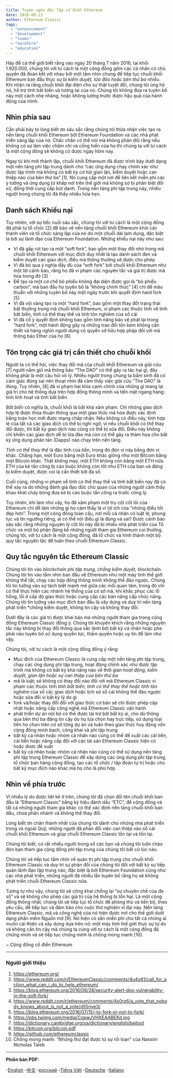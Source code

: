 ```yaml
---
title: Tuyên ngôn độc lập cổ điển Ethereum
date: 2016-08-13
author: Ethereum Classic
tags:
  - "announcement"
  - "development"
  - "teams"
  - "hardfork"
  - "education"
---
```


Hãy để cả thế giới biết rằng vào ngày 20 tháng 7 năm 2016, tại khối 1.920.000, chúng tôi với tư cách là một cộng đồng gồm các cá nhân có chủ quyền đã đoàn kết với nhau bởi một tầm nhìn chung để tiếp tục chuỗi khối Ethereum ban đầu thực sự *bị kiểm duyệt, lừa đảo hoặc bên thứ ba nhiễu*. Khi nhận ra rằng chuỗi khối đại diện cho sự thật tuyệt đối, chúng tôi ủng hộ nó, hỗ trợ tính bất biến và tương lai của nó. Chúng tôi không đưa ra tuyên bố này một cách nhẹ nhàng, hoặc không lường trước được hậu quả của hành động của mình.

## Nhìn phía sau

Cần phải bày tỏ lòng biết ơn sâu sắc rằng chúng tôi thừa nhận việc tạo ra nền tảng chuỗi khối Ethereum bởi Ethereum Foundation và các nhà phát triển sáng lập của nó. Chắc chắn có thể nói mà không phản đối rằng nếu không có sự làm việc chăm chỉ và cống hiến của họ thì chúng ta với tư cách là một cộng đồng sẽ không có được ngày hôm nay.

Ngay từ khi mới thành lập, chuỗi khối Ethereum đã được trình bày dưới dạng một nền tảng phi tập trung dành cho “các ứng dụng chạy chính xác như được lập trình mà không có bất kỳ cơ hội gian lận, kiểm duyệt hoặc can thiệp nào của bên thứ ba” [1]. Nó cung cấp một nơi để liên kết miễn phí các ý tưởng và ứng dụng từ khắp nơi trên thế giới mà không sợ bị phân biệt đối xử, đồng thời cung cấp bút danh. Trong nền tảng phi tập trung này, nhiều người trong chúng tôi đã thấy nhiều hứa hẹn.

## Danh sách Khiếu nại

Tuy nhiên, với sự tiếc nuối sâu sắc, chúng tôi với tư cách là một cộng đồng đã phải tự tổ chức [2] để bảo vệ nền tảng chuỗi khối Ethereum khỏi các thành viên và tổ chức sáng lập của nó do một chuỗi dài lạm dụng, đặc biệt là bởi sự lãnh đạo của Ethereum Foundation. Những khiếu nại này như sau:

- Vì đã gấp rút tạo ra một “soft fork”, bao gồm một thay đổi nhỏ trong mã chuỗi khối Ethereum với mục đích duy nhất là tạo danh sách đen và kiểm duyệt các giao dịch, điều mà thông thường sẽ được cho phép
- Vì đã bỏ qua ý nghĩa đầy đủ của “soft fork” bởi chuỗi khối Ethereum như một lời cảnh báo, rằng họ đã vi phạm các nguyên tắc và giá trị được mã hóa trong đó [3]
- Để tạo ra một cơ chế bỏ phiếu không đại diện được gọi là “bỏ phiếu carbon”, mà ban đầu họ tuyên bố là “không chính thức” [4] chỉ để mâu thuẫn với những tuyên bố này một ngày trước khi quyết định hard fork [5]
- Vì đã vội vàng tạo ra một “hard fork”, bao gồm một thay đổi trạng thái bất thường trong mã chuỗi khối Ethereum, vi phạm các thuộc tính về tính bất biến, tính có thể thay thế và tính tôn nghiêm của sổ cái
- Vì đã cố ý quyết định không bao gồm tính năng bảo vệ phát lại trong “hard fork”, một hành động gây ra những trao đổi tốn kém không cần thiết và hàng nghìn người dùng có quyền sở hữu hợp pháp đối với mã thông báo Ether của họ [6]

## Tôn trọng các giá trị cần thiết cho chuỗi khối

Người ta có thể hỏi, việc thay đổi mã của chuỗi khối Ethereum và giải cứu [7] người nắm giữ mã thông báo “The DAO” có thể gây ra tác hại gì, đây không phải là một câu hỏi vô lý. Nhiều người trong chúng ta bẩm sinh đã có cảm giác đúng sai nên thoạt nhìn đã cảm thấy việc giải cứu "The DAO" là đúng. Tuy nhiên, [8] đã vi phạm hai khía cạnh chính của những gì mang lại giá trị cho hệ thống dựa trên hợp đồng thông minh và tiền mặt ngang hàng: tính linh hoạt và tính bất biến.

*Bất biến* có nghĩa là, chuỗi khối là bất khả xâm phạm. Chỉ những giao dịch hợp lệ được thỏa thuận thông qua một giao thức mã hóa được xác định bằng toán học mới được mạng chấp nhận. Nếu không có điều này, tính hợp lệ của tất cả các giao dịch có thể bị nghi ngờ, vì nếu chuỗi khối có thể thay đổi được, thì bất kỳ giao dịch nào cũng có thể bị sửa đổi. Điều này không chỉ khiến các giao dịch dễ bị lừa đảo mà còn có thể gây ra thảm họa cho bất kỳ ứng dụng phân tán (Dapps) nào chạy trên nền tảng.

*Tính có thể thay thế* là đặc tính của tiền, trong đó đơn vị này bằng đơn vị khác. Chẳng hạn, một Euro bằng một Euro khác giống như một Bitcoin bằng một Bitcoin khác. Thật không may, một ETH không còn bằng một ETH nữa. ETH của kẻ tấn công bị cáo buộc không còn tốt như ETH của bạn và đáng bị kiểm duyệt, được coi là cần thiết bởi đa số.

Cuối cùng, những vi phạm về tính có thể thay thế và tính bất biến này đã có thể xảy ra do những đánh giá đạo đức chủ quan của những người cảm thấy khao khát cháy bỏng đưa kẻ bị cáo buộc tấn công ra trước công lý.

Tuy nhiên, khi làm như vậy, họ đã xâm phạm một trụ cột cốt lõi của Ethereum chỉ để làm những gì họ cảm thấy là vì lợi ích của “những điều tốt đẹp hơn”. Trong một cộng đồng toàn cầu, nơi mỗi cá nhân có luật lệ, phong tục và tín ngưỡng riêng, ai có thể nói điều gì là đúng và sai? Được cảnh báo sâu sắc rằng những nguyên lý cốt lõi này đã bị nhiều nhà phát triển của Tổ chức và một bộ phận đáng kể những người tham gia Ethereum coi thường, chúng tôi, với tư cách là một cộng đồng, đã tổ chức và hình thành một bộ quy tắc nguyên tắc để tuân theo chuỗi Ethereum Classic.

## Quy tắc nguyên tắc Ethereum Classic

Chúng tôi tin vào *blockchain phi tập trung, chống kiểm duyệt,* blockchain. Chúng tôi tin vào tầm nhìn ban đầu về Ethereum như một máy tính thế giới không thể tắt, chạy các hợp đồng thông minh không thể đảo ngược. Chúng tôi tin tưởng vào sự tách biệt mạnh mẽ giữa các mối quan tâm, trong đó chỉ có thể thực hiện các nhánh hệ thống của cơ sở mã, khi khắc phục các lỗ hổng, lỗi ở cấp độ giao thức hoặc cung cấp các bản nâng cấp chức năng. Chúng tôi tin tưởng vào mục đích ban đầu là xây dựng và duy trì</em> nền tảng phát triển *chống kiểm duyệt, không tin cậy và không thay đổi.</p>

Dưới đây là các giá trị được khai báo mà những người tham gia trong cộng đồng Ethereum Classic đồng ý. Chúng tôi khuyến khích rằng những nguyên tắc này không bị thay đổi thông qua sắc lệnh bởi bất kỳ cá nhân hoặc phe phái nào tuyên bố sử dụng quyền lực, thẩm quyền hoặc uy tín để làm như vậy.

Chúng tôi, với tư cách là một cộng đồng đồng ý rằng:

- Mục đích của Ethereum Classic là cung cấp một nền tảng phi tập trung, chạy các ứng dụng phi tập trung, hoạt động chính xác như được lập trình mà không có bất kỳ khả năng nào về thời gian *hoạt động, kiểm duyệt, gian lận hoặc sự can thiệp của bên thứ ba*
- mã là luật; sẽ không có thay đổi nào đối với mã Ethereum Classic vi phạm các thuộc tính *tính bất biến, tính có thể thay thế hoặc tính tôn nghiêm* của sổ cái; giao dịch hoặc lịch sử sổ cái không thể đảo ngược hoặc sửa đổi vì bất kỳ lý do gì
- fork và/hoặc thay đổi đối với giao thức cơ bản sẽ chỉ được phép cập nhật hoặc nâng cấp công nghệ mà Ethereum Classic vận hành
- phát triển dự án nội bộ có thể được tài trợ bởi bất kỳ ai, cho dù thông qua bên thứ ba đáng tin cậy do họ lựa chọn hay trực tiếp, sử dụng loại tiền họ chọn trên cơ sở từng dự án và tuân theo giao thức huy động vốn cộng đồng minh bạch, công khai và phi tập trung
- bất kỳ cá nhân hoặc nhóm cá nhân nào cũng có thể đề xuất các cải tiến, cải tiến hoặc nâng cấp đối với các tài sản Ethereum Classic hiện có hoặc được đề xuất
- bất kỳ cá nhân hoặc nhóm cá nhân nào cũng có thể sử dụng nền tảng phi tập trung Ethereum Classic để xây dựng các ứng dụng phi tập trung, tổ chức bán hàng cộng đồng, tạo các tổ chức / tập đoàn tự trị hoặc cho bất kỳ mục đích nào khác mà họ cho là phù hợp

## Nhìn về phía trước

Vì nhiều lý do được liệt kê ở trên, chúng tôi đã chọn đổi tên chuỗi khối ban đầu là “Ethereum Classic” bằng ký hiệu đánh dấu “ETC”, để cộng đồng và tất cả những người tham gia khác có thể xác định nền tảng chuỗi khối ban đầu, chưa phân nhánh và không thể thay đổi.

Lòng biết ơn chân thành nhất của chúng tôi dành cho những nhà phát triển trong và ngoài Quỹ, những người đã phản đối việc can thiệp vào sổ cái chuỗi khối Ethereum và giúp chuỗi Ethereum Classic tồn tại và tồn tại.

Chúng tôi biết, có rất nhiều người trong số các bạn và chúng tôi luôn chào đón bạn tham gia cộng đồng phi tập trung của chúng tôi bất cứ lúc nào.

Chúng tôi sẽ tiếp tục tầm nhìn về quản trị phi tập trung cho chuỗi khối Ethereum Classic và duy trì sự phản đối của chúng tôi đối với bất kỳ sự tiếp quản lãnh đạo tập trung nào, đặc biệt là bởi Ethereum Foundation cũng như các nhà phát triển, những người đã nhiều lần tuyên bố rằng họ sẽ không phát triển chuỗi Ethereum Classic nữa.

Tương tự như vậy, chúng tôi sẽ công khai chống lại “sự chuyên chế của đa số” và sẽ không cho phép các giá trị của hệ thống bị tổn hại. Là một cộng đồng thống nhất, chúng tôi sẽ tiếp tục tổ chức để phòng thủ và tiến bộ, theo yêu cầu, để tiếp tục và đảm bảo cho cuộc thử nghiệm vĩ đại này. Nền tảng Ethereum Classic, mã và công nghệ của nó hiện được mở cho thế giới dưới dạng phần mềm Nguồn mở [9]. Nó hiện có sẵn miễn phí cho tất cả những ai muốn cải thiện và xây dựng dựa trên nó: một máy tính thế giới thực sự tự do và không cần tin cậy mà chúng ta cùng với tư cách là một cộng đồng đã chứng minh và sẽ tiếp tục chứng minh là chống mong manh [10].

~ Cộng đồng cổ điển Ethereum

---

### Người giới thiệu

1. https://ethereum.org/
2. https://www.reddit.com/r/EthereumClassic/comments/4u4o61/call_for_action_what_can_i_do_to_help_ethereum/
3. https://blog.ethereum.org/2016/06/28/security-alert-dos-vulnerability-in-the-soft-fork/
4. https://www.reddit.com/r/ethereum/comments/4s0rz6/a_vote_that_nobody_knows_about_is_not_a_vote/d55nye3/
5. https://blog.ethereum.org/2016/07/15/-to-fork-or-not-to-fork/
6. https://pbs.twimg.com/media/CopwJVHXEAABEKd.jpg
7. https://dictionary.cambridge.org/us/dictionary/english/bailout
8. https://bitcoin.org/bitcoin.pdf
9. https://github.com/ethereumclassic
10. Chống mong manh: “Những thứ đạt được từ sự rối loạn” của Nassim Nicholas Taleb

---

**Phiên bản PDF:**

-[English](/ETC_Declaration_of_Independence.pdf) -[中文](/ETC_Declaration_of_Independence_chinese.pdf) -[русский](/ETC_Declaration_of_Independence_russian.pdf) -[Tiếng Việt](/ETC_Declaration_of_Independence_vietnamese.pdf) -[Deutsche](/ETC_Declaration_of_Independence_german.pdf) -[Italiano](/ETC_Declaration_of_Independence_italian.pdf)
